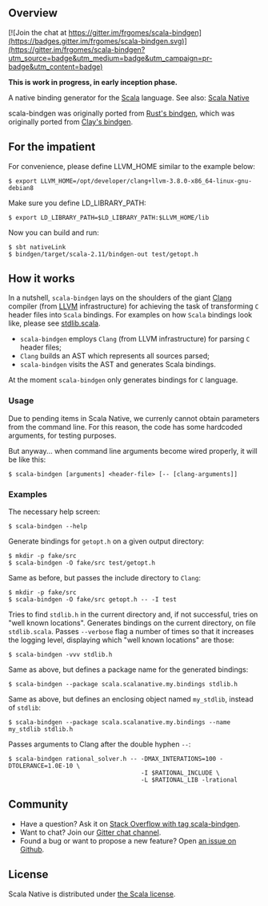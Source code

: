 ## Overview

[![Join the chat at https://gitter.im/frgomes/scala-bindgen](https://badges.gitter.im/frgomes/scala-bindgen.svg)](https://gitter.im/frgomes/scala-bindgen?utm_source=badge&utm_medium=badge&utm_campaign=pr-badge&utm_content=badge)

**This is work in progress, in early inception phase.**

A native binding generator for the [Scala] language.
See also: [Scala Native]

scala-bindgen was originally ported from [Rust's bindgen], which was originally ported from [Clay's bindgen].

## For the impatient

For convenience, please define LLVM_HOME similar to the example below:

    $ export LLVM_HOME=/opt/developer/clang+llvm-3.8.0-x86_64-linux-gnu-debian8

Make sure you define LD_LIBRARY_PATH:

    $ export LD_LIBRARY_PATH=$LD_LIBRARY_PATH:$LLVM_HOME/lib

Now you can build and run:

    $ sbt nativeLink
    $ bindgen/target/scala-2.11/bindgen-out test/getopt.h

## How it works

In a nutshell, ``scala-bindgen`` lays on the shoulders of the giant [Clang] compiler (from [LLVM] infrastructure) for achieving the task of transforming 
``C`` header files into ``Scala`` bindings. For examples on how ``Scala`` bindings look like, please see [stdlib.scala].

* ``scala-bindgen`` employs ``Clang`` (from LLVM infrastructure) for parsing ``C`` header files;
* ``Clang`` builds an AST which represents all sources parsed;
* ``scala-bindgen`` visits the AST and generates Scala bindings.

At the moment ``scala-bindgen`` only generates bindings for ``C`` language.


### Usage

Due to pending items in Scala Native, we currenly cannot obtain parameters from the command line.
For this reason, the code has some hardcoded arguments, for testing purposes.

But anyway... when command line arguments become wired properly, it will be like this:

    $ scala-bindgen [arguments] <header-file> [-- [clang-arguments]]

### Examples

The necessary help screen:

    $ scala-bindgen --help

Generate bindings for ``getopt.h`` on a given output directory:

    $ mkdir -p fake/src
    $ scala-bindgen -O fake/src test/getopt.h

Same as before, but passes the include directory to ``Clang``:

    $ mkdir -p fake/src
    $ scala-bindgen -O fake/src getopt.h -- -I test

Tries to find ``stdlib.h`` in the current directory and, if not successful, tries on "well known locations".
Generates bindings on the current directory, on file ``stdlib.scala``.
Passes ``--verbose`` flag a number of times so that it increases the logging level, displaying which "well known locations" are those:

    $ scala-bindgen -vvv stdlib.h

Same as above, but defines a package name for the generated bindings:

    $ scala-bindgen --package scala.scalanative.my.bindings stdlib.h

Same as above, but defines an enclosing object named ``my_stdlib``, instead of ``stdlib``:

    $ scala-bindgen --package scala.scalanative.my.bindings --name my_stdlib stdlib.h

Passes arguments to Clang after the double hyphen ``--``:

    $ scala-bindgen rational_solver.h -- -DMAX_INTERATIONS=100 -DTOLERANCE=1.0E-10 \
                                         -I $RATIONAL_INCLUDE \
                                         -L $RATIONAL_LIB -lrational

## Community

 * Have a question? Ask it on [Stack Overflow with tag scala-bindgen].
 * Want to chat? Join our [Gitter chat channel].
 * Found a bug or want to propose a new feature? Open [an issue on Github].

## License

Scala Native is distributed under [the Scala license].


[Stack Overflow with tag scala-bindgen]: http://stackoverflow.com/questions/tagged/scala-bindgen
[Gitter chat channel]: https://gitter.im/frgomes/scala-bindgen
[an issue on Github]: https://github.com/frgomes/scala-bindgen/issues
[the Scala license]: https://github.com/frgomes/scala-bindgen/blob/master/LICENSE

[Scala]: http://scala-lang.org
[Scala Native]: http://github.com/scala-native/scala-native
[Clay's bindgen]: http://github.com/jckarter/clay/blob/master/tools/bindgen.clay
[Rust's bindgen]: http://github.com/crabtw/rust-bindgen

[Clang]: http://clang.llvm.org/
[LLVM]: http://llvm.org
[stdlib.scala]: http://github.com/scala-native/scala-native/blob/master/nativelib/src/main/scala/scala/scalanative/native/stdlib.scala
